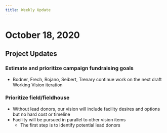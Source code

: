 ```yaml
---
title: Weekly Update
---
```

# October 18, 2020

## Project Updates
### Estimate and prioritize campaign fundraising goals
- Bodner, Frech, Rojano, Seibert, Trenary continue work on the next draft Working Vision iteration

### Prioritize field/fieldhouse
- Without lead donors, our vision will include facility desires and options but no hard cost or timeline
- Facility will be pursued in parallel to other vision items
    - The first step is to identify potential lead donors
